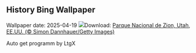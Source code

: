 ## History Bing Wallpaper
Wallpaper date: 2025-04-19
![](https://www.bing.com/th?id=OHR.ZionValley_ES-ES3051360376_UHD.jpg&w=1000)Download: [Parque Nacional de Zion, Utah, EE.UU. (© Simon Dannhauer/Getty Images)](https://www.bing.com/th?id=OHR.ZionValley_ES-ES3051360376_UHD.jpg)

Auto get programm by LtgX
